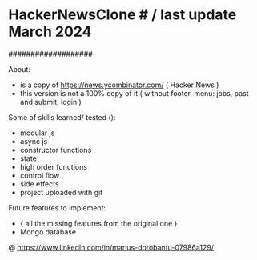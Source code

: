# HackerNewsClone # / last update March 2024
###################

About:
- is a copy of https://news.ycombinator.com/ ( Hacker News )
- this version is not a 100% copy of it ( without footer, menu: jobs, past and submit, login )

Some of skills learned/ tested (): 
- modular js
- async js 
- constructor functions
- state
- high order functions
- control flow
- side effects
- project uploaded with git


Future features to implement:
- { all the missing features from the original one }
- Mongo database

@ https://www.linkedin.com/in/marius-dorobantu-07986a129/
